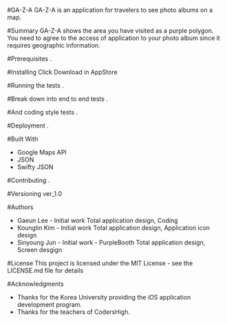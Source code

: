 #GA-Z-A
GA-Z-A is an application for travelers to see photo albums on a map.

#Summary
GA-Z-A shows the area you have visited as a purple polygon.
You need to agree to the access of application to your photo album since it requires geographic information.

#Prerequisites
.

#Installing
Click Download in AppStore

#Running the tests
.

#Break down into end to end tests
.

#And coding style tests
.

#Deployment
.

#Built With
* Google Maps API
* JSON
* Swifty JSON


#Contributing
.

#Versioning
ver_1.0

#Authors
* Gaeun Lee - Initial work 
Total application design, Coding 
* Kounglin Kim - Initial work
Total application design, Application icon design
* Sinyoung Jun - Initial work - PurpleBooth
Total application design, Screen desgign


#License
This project is licensed under the MIT License - see the LICENSE.md file for details

#Acknowledgments
* Thanks for the Korea University providing the iOS application development program.
* Thanks for the teachers of CodersHigh.